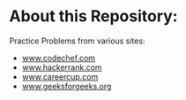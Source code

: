 
# About this Repository:
Practice Problems from various sites:
- www.codechef.com
- www.hackerrank.com
- www.careercup.com
- www.geeksforgeeks.org
